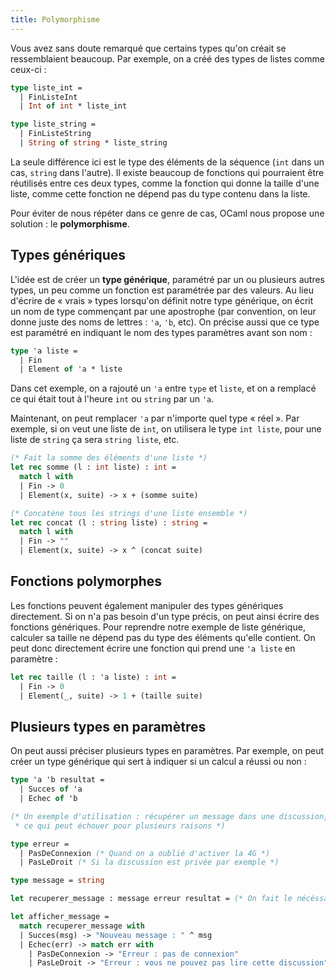 ```yaml
---
title: Polymorphisme
---
```


Vous avez sans doute remarqué que certains types qu'on créait se ressemblaient beaucoup.
Par exemple, on a créé des types de listes comme ceux-ci :

```ocaml
type liste_int =
  | FinListeInt
  | Int of int * liste_int

type liste_string =
  | FinListeString
  | String of string * liste_string
```

La seule différence ici est le type des éléments de la séquence (`int` dans un cas, `string` dans l'autre).
Il existe beaucoup de fonctions qui pourraient être réutilisés entre ces deux types, comme la fonction
qui donne la taille d'une liste, comme cette fonction ne dépend pas du type contenu dans la liste.

Pour éviter de nous répéter dans ce genre de cas, OCaml nous propose une solution : le **polymorphisme**.

## Types génériques

L'idée est de créer un **type générique**, paramétré par un ou plusieurs autres types, un peu comme un fonction
est paramétrée par des valeurs. Au lieu d'écrire de « vrais » types lorsqu'on définit notre type générique,
on écrit un nom de type commençant par une apostrophe (par convention, on leur donne juste des noms de lettres : `'a`, `'b`, etc).
On précise aussi que ce type est paramétré en indiquant le nom des types paramètres avant son nom :

```ocaml
type 'a liste =
  | Fin
  | Element of 'a * liste
```

Dans cet exemple, on a rajouté un `'a` entre `type` et `liste`, et on a remplacé ce qui était tout à l'heure
`int` ou `string` par un `'a`.

Maintenant, on peut remplacer `'a` par n'importe quel type « réel ». Par exemple, si on veut une liste
de `int`, on utilisera le type `int liste`, pour une liste de `string` ça sera `string liste`, etc.

```ocaml
(* Fait la somme des éléments d'une liste *)
let rec somme (l : int liste) : int =
  match l with
  | Fin -> 0
  | Element(x, suite) -> x + (somme suite)

(* Concatène tous les strings d'une liste ensemble *)
let rec concat (l : string liste) : string =
  match l with
  | Fin -> ""
  | Element(x, suite) -> x ^ (concat suite)
```

## Fonctions polymorphes

Les fonctions peuvent également manipuler des types génériques directement. Si on n'a pas besoin d'un type
précis, on peut ainsi écrire des fonctions génériques. Pour reprendre notre exemple de liste générique,
calculer sa taille ne dépend pas du type des éléments qu'elle contient. On peut donc directement
écrire une fonction qui prend une `'a liste` en paramètre :

```ocaml
let rec taille (l : 'a liste) : int =
  | Fin -> 0
  | Element(_, suite) -> 1 + (taille suite)
```

## Plusieurs types en paramètres

On peut aussi préciser plusieurs types en paramètres. Par exemple, on peut créer un type
générique qui sert à indiquer si un calcul a réussi ou non :

```ocaml
type 'a 'b resultat =
  | Succes of 'a
  | Echec of 'b

(* Un exemple d'utilisation : récupérer un message dans une discussion,
 * ce qui peut échouer pour plusieurs raisons *)

type erreur =
  | PasDeConnexion (* Quand on a oublié d'activer la 4G *)
  | PasLeDroit (* Si la discussion est privée par exemple *)

type message = string

let recuperer_message : message erreur resultat = (* On fait le nécéssaire pour récupérer le message… *)

let afficher_message =
  match recuperer_message with
  | Succes(msg) -> "Nouveau message : " ^ msg
  | Echec(err) -> match err with
    | PasDeConnexion -> "Erreur : pas de connexion"
    | PasLeDroit -> "Erreur : vous ne pouvez pas lire cette discussion"
```
